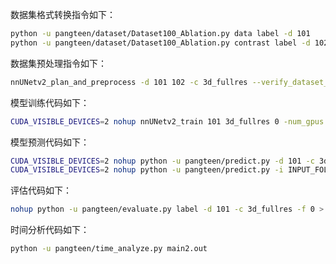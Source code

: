 数据集格式转换指令如下：
```bash
python -u pangteen/dataset/Dataset100_Ablation.py data label -d 101
python -u pangteen/dataset/Dataset100_Ablation.py contrast label -d 102
```

数据集预处理指令如下：
```bash
nnUNetv2_plan_and_preprocess -d 101 102 -c 3d_fullres --verify_dataset_integrity
```

模型训练代码如下：
```bash
CUDA_VISIBLE_DEVICES=2 nohup nnUNetv2_train 101 3d_fullres 0 -num_gpus 1 > main.out 2>&1 &

```

模型预测代码如下：
```bash
CUDA_VISIBLE_DEVICES=2 nohup python -u pangteen/predict.py -d 101 -c 3d_fullres -f 0 --disable_tta > main2.out 2>&1 &
CUDA_VISIBLE_DEVICES=2 nohup python -u pangteen/predict.py -i INPUT_FOLDER -o OUTPUT_FOLDER -d 101 -c 3d_fullres -f 0 > main2.out 2>&1 &
```

评估代码如下：
```bash
nohup python -u pangteen/evaluate.py label -d 101 -c 3d_fullres -f 0 > main2.out 2>&1 &
```

时间分析代码如下：
```bash
python -u pangteen/time_analyze.py main2.out
```